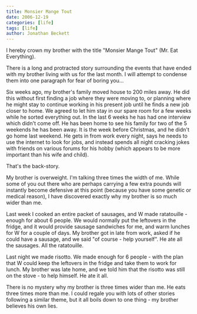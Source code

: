 ```yaml
---
title: Monsier Mange Tout
date: 2006-12-19
categories: [life]
tags: [life]
author: Jonathan Beckett
---
```


I hereby crown my brother with the title "Monsier Mange Tout" (Mr. Eat Everything).

There is a long and protracted story surrounding the events that have ended with my brother living with us for the last month. I will attempt to condense them into one paragraph for fear of boring you...

Six weeks ago, my brother's family moved house to 200 miles away. He did this without first finding a job where they were moving to, or planning where he might stay to continue working in his present job until he finds a new job closer to home. We agreed to let him stay in our spare room for a few weeks while he sorted everything out. In the last 6 weeks he has had one interview which didn't come off. He has been home to see his family for two of the 5 weekends he has been away. It is the week before Christmas, and he didn't go home last weekend. He gets in from work every night, says he needs to use the internet to look for jobs, and instead spends all night cracking jokes with friends on various forums for his hobby (which appears to be more important than his wife and child).

That's the back-story.

My brother is overweight. I'm talking three times the width of me. While some of you out there who are perhaps carrying a few extra pounds will instantly become defensive at this point (because you have some genetic or medical reason), I have discovered exactly why my brother is so much wider than me.

Last week I cooked an entire packet of sausages, and W made ratatouille - enough for about 6 people. We would normally put the leftovers in the fridge, and it would provide sausage sandwiches for me, and warm lunches for W for a couple of days. My brother got in late from work, asked if he could have a sausage, and we said "of course - help yourself". He ate all the sausages. All the ratatouille.

Last night we made risotto. We made enough for 6 people - with the plan that W could keep the leftovers in the fridge and take them to work for lunch. My brother was late home, and we told him that the risotto was still on the stove - to help himself. He ate it all.

There is no mystery why my brother is three times wider than me. He eats three times more than me. I could regale you with lots of other stories following a similar theme, but it all boils down to one thing - my brother believes his own lies.